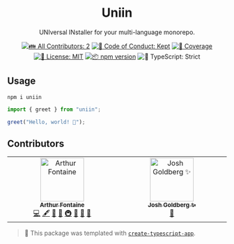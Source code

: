 <h1 align="center">Uniin</h1>

<p align="center">UNIversal INstaller for your multi-language monorepo.</p>

<p align="center">
	<!-- prettier-ignore-start -->
	<!-- ALL-CONTRIBUTORS-BADGE:START - Do not remove or modify this section -->
	<a href="#contributors" target="_blank"><img alt="👪 All Contributors: 2" src="https://img.shields.io/badge/%F0%9F%91%AA_all_contributors-2-21bb42.svg" /></a>
<!-- ALL-CONTRIBUTORS-BADGE:END -->
	<!-- prettier-ignore-end -->
	<a href="https://github.com/arthur-fontaine/uniin/blob/main/.github/CODE_OF_CONDUCT.md" target="_blank"><img alt="🤝 Code of Conduct: Kept" src="https://img.shields.io/badge/%F0%9F%A4%9D_code_of_conduct-kept-21bb42" /></a>
	<a href="https://codecov.io/gh/arthur-fontaine/uniin" target="_blank"><img alt="🧪 Coverage" src="https://img.shields.io/codecov/c/github/arthur-fontaine/uniin?label=%F0%9F%A7%AA%20coverage" /></a>
	<a href="https://github.com/arthur-fontaine/uniin/blob/main/LICENSE.md" target="_blank"><img alt="📝 License: MIT" src="https://img.shields.io/badge/%F0%9F%93%9D_license-MIT-21bb42.svg"></a>
	<a href="http://npmjs.com/package/uniin"><img alt="📦 npm version" src="https://img.shields.io/npm/v/uniin?color=21bb42&label=%F0%9F%93%A6%20npm" /></a>
	<img alt="💪 TypeScript: Strict" src="https://img.shields.io/badge/%F0%9F%92%AA_typescript-strict-21bb42.svg" />
</p>

## Usage

```shell
npm i uniin
```

```ts
import { greet } from "uniin";

greet("Hello, world! 💖");
```

## Contributors

<!-- spellchecker: disable -->
<!-- ALL-CONTRIBUTORS-LIST:START - Do not remove or modify this section -->
<!-- prettier-ignore-start -->
<!-- markdownlint-disable -->
<table>
  <tbody>
    <tr>
      <td align="center" valign="top" width="14.28%"><a href="https://arthurfontaine.fr/"><img src="https://avatars.githubusercontent.com/u/57626613?v=4?s=100" width="100px;" alt="Arthur Fontaine"/><br /><sub><b>Arthur Fontaine</b></sub></a><br /><a href="https://github.com/arthur-fontaine/uniin/commits?author=arthur-fontaine" title="Code">💻</a> <a href="#content-arthur-fontaine" title="Content">🖋</a> <a href="https://github.com/arthur-fontaine/uniin/commits?author=arthur-fontaine" title="Documentation">📖</a> <a href="#ideas-arthur-fontaine" title="Ideas, Planning, & Feedback">🤔</a> <a href="#infra-arthur-fontaine" title="Infrastructure (Hosting, Build-Tools, etc)">🚇</a> <a href="#maintenance-arthur-fontaine" title="Maintenance">🚧</a> <a href="#projectManagement-arthur-fontaine" title="Project Management">📆</a> <a href="#tool-arthur-fontaine" title="Tools">🔧</a></td>
      <td align="center" valign="top" width="14.28%"><a href="http://www.joshuakgoldberg.com/"><img src="https://avatars.githubusercontent.com/u/3335181?v=4?s=100" width="100px;" alt="Josh Goldberg ✨"/><br /><sub><b>Josh Goldberg ✨</b></sub></a><br /><a href="#tool-JoshuaKGoldberg" title="Tools">🔧</a></td>
    </tr>
  </tbody>
</table>

<!-- markdownlint-restore -->
<!-- prettier-ignore-end -->

<!-- ALL-CONTRIBUTORS-LIST:END -->
<!-- spellchecker: enable -->

<!-- You can remove this notice if you don't want it 🙂 no worries! -->

> 💙 This package was templated with [`create-typescript-app`](https://github.com/JoshuaKGoldberg/create-typescript-app).
